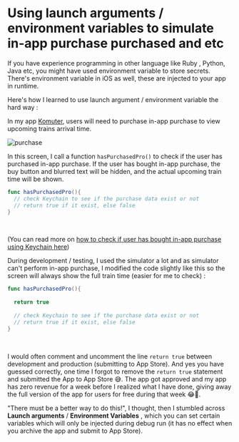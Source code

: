 # Using launch arguments / environment variables to simulate in-app purchase purchased and etc



If you have experience programming in other language like Ruby , Python, Java etc, you might have used environment variable to store secrets. There's environment variable in iOS as well, these are injected to your app in runtime.



Here's how I learned to use launch argument / environment variable the hard way :



In my app [Komuter](https://komuter.app), users will need to purchase in-app purchase to view upcoming trains arrival time.

![purchase](https://iosimage.s3.amazonaws.com/2018/42-environment-variables/purchase.png)



In this screen, I call a function `hasPurchasedPro()` to check if the user has purchased in-app purchase. If the user has bought in-app purchase, the buy button and blurred text will be hidden, and the actual upcoming train time will be shown.



```swift
func hasPurchasedPro(){
  // check Keychain to see if the purchase data exist or not
  // return true if it exist, else false
}
```

<br>

(You can read more on [how to check if user has bought in-app purchase using Keychain here](https://fluffy.es/check-purchased-iap-using-keychain/))



During development / testing, I used the simulator a lot and as simulator can't perform in-app purchase, I modified the code slightly like this so the screen will always show the full train time (easier for me to check)  :

```swift
func hasPurchasedPro(){
  
  return true
  
  // check Keychain to see if the purchase data exist or not
  // return true if it exist, else false
}
```

<br>



I would often comment and uncomment the line `return true` between development and production (submitting to App Store). And yes you have guessed correctly, one time I forgot to remove the `return true` statement and submitted the App to App Store 😅. The app got approved and my app has zero revenue for a week before I realized what I have done, giving away the full version of the app for users for free during that week 😂💸. 



"There must be a better way to do this!", I thought, then I stumbled across **Launch arguments** / **Environment Variables** , which you can set certain variables which will only be injected during debug run (it has no effect when you archive the app and submit to App Store).









